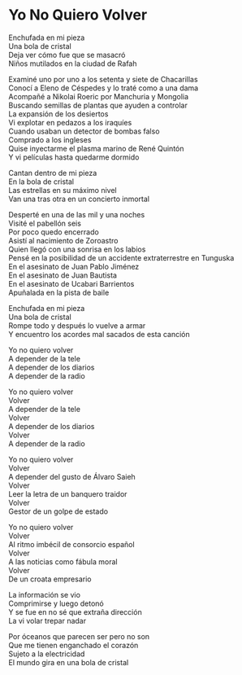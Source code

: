 # Yo No Quiero Volver  

Enchufada en mi pieza  
Una bola de cristal  
Deja ver cómo fue que se masacró  
Niños mutilados en la ciudad de Rafah  

Examiné uno por uno a los setenta y siete de Chacarillas  
Conocí a Eleno de Céspedes y lo traté como a una dama  
Acompañé a Nikolai Roeric por Manchuria y Mongolia  
Buscando semillas de plantas que ayuden a controlar  
La expansión de los desiertos  
Vi explotar en pedazos a los iraquíes  
Cuando usaban un detector de bombas falso  
Comprado a los ingleses  
Quise inyectarme el plasma marino de René Quintón  
Y vi películas hasta quedarme dormido  

Cantan dentro de mi pieza  
En la bola de cristal  
Las estrellas en su máximo nivel  
Van una tras otra en un concierto inmortal  

Desperté en una de las mil y una noches  
Visité el pabellón seis  
Por poco quedo encerrado  
Asistí al nacimiento de Zoroastro  
Quien llegó con una sonrisa en los labios  
Pensé en la posibilidad de un accidente extraterrestre en Tunguska  
En el asesinato de Juan Pablo Jiménez  
En el asesinato de Juan Bautista  
En el asesinato de Ucabari Barrientos  
Apuñalada en la pista de baile  

Enchufada en mi pieza  
Una bola de cristal  
Rompe todo y después lo vuelve a armar  
Y encuentro los acordes mal sacados de esta canción  

Yo no quiero volver  
A depender de la tele  
A depender de los diarios  
A depender de la radio  

Yo no quiero volver  
Volver  
A depender de la tele  
Volver  
A depender de los diarios  
Volver  
A depender de la radio  

Yo no quiero volver  
Volver  
A depender del gusto de Álvaro Saieh  
Volver  
Leer la letra de un banquero traidor  
Volver  
Gestor de un golpe de estado  

Yo no quiero volver  
Volver  
Al ritmo imbécil de consorcio español  
Volver  
A las noticias como fábula moral  
Volver  
De un croata empresario  

La información se vio  
Comprimirse y luego detonó  
Y se fue en no sé que extraña dirección  
La vi volar trepar nadar  

Por óceanos que parecen ser pero no son  
Que me tienen enganchado el corazón  
Sujeto a la electricidad  
El mundo gira en una bola de cristal  
